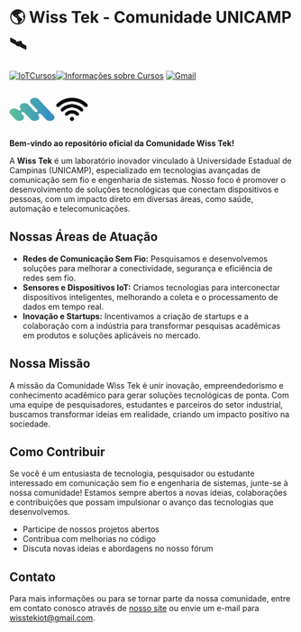 # 🌎 Wiss Tek - Comunidade UNICAMP 🛰️

[![IoTCursos](https://img.shields.io/badge/IoTCursos-004?style=for-the-badge&logoColor=white&labelColor=505050)](https://iotcursosunicamp.com.br/)[![Informações sobre Cursos](https://img.shields.io/badge/Informações%20sobre%20Cursos-007bff?style=for-the-badge&logoColor=white&labelColor=0056b3)](https://iotcursos.com.br/) [![Gmail](https://img.shields.io/badge/Gmail-D14836?style=for-the-badge&logo=gmail&logoColor=white)](mailto:wisstekiot@gmail.com)

<div style="display:inline-block"><br>
  <img align="center" alt="" height="41,25" width="" src=".\logo\logo.webp" />
  <img align="center" alt="" height="41,25" width="" src=".\logo\wifi.png" />
<div>
 <img/>

**Bem-vindo ao repositório oficial da Comunidade Wiss Tek!** 

A **Wiss Tek** é um laboratório inovador vinculado à Universidade Estadual de Campinas (UNICAMP), especializado em tecnologias avançadas de comunicação sem fio e engenharia de sistemas. Nosso foco é promover o desenvolvimento de soluções tecnológicas que conectam dispositivos e pessoas, com um impacto direto em diversas áreas, como saúde, automação e telecomunicações.

## Nossas Áreas de Atuação

- **Redes de Comunicação Sem Fio:** Pesquisamos e desenvolvemos soluções para melhorar a conectividade, segurança e eficiência de redes sem fio.
- **Sensores e Dispositivos IoT:** Criamos tecnologias para interconectar dispositivos inteligentes, melhorando a coleta e o processamento de dados em tempo real.
- **Inovação e Startups:** Incentivamos a criação de startups e a colaboração com a indústria para transformar pesquisas acadêmicas em produtos e soluções aplicáveis no mercado.

## Nossa Missão

A missão da Comunidade Wiss Tek é unir inovação, empreendedorismo e conhecimento acadêmico para gerar soluções tecnológicas de ponta. Com uma equipe de pesquisadores, estudantes e parceiros do setor industrial, buscamos transformar ideias em realidade, criando um impacto positivo na sociedade.

## Como Contribuir

Se você é um entusiasta de tecnologia, pesquisador ou estudante interessado em comunicação sem fio e engenharia de sistemas, junte-se à nossa comunidade! Estamos sempre abertos a novas ideias, colaborações e contribuições que possam impulsionar o avanço das tecnologias que desenvolvemos.

- Participe de nossos projetos abertos
- Contribua com melhorias no código
- Discuta novas ideias e abordagens no nosso fórum

## Contato

Para mais informações ou para se tornar parte da nossa comunidade, entre em contato conosco através de [nosso site](http://www.wisstek.org/) ou envie um e-mail para wisstekiot@gmail.com.

